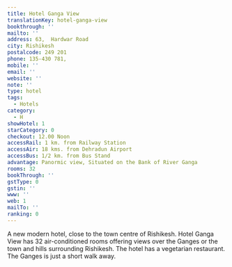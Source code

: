 ```yaml
---
title: Hotel Ganga View
translationKey: hotel-ganga-view
bookthrough: ''
mailto: ''
address: 63,  Hardwar Road
city: Rishikesh
postalcode: 249 201
phone: 135-430 781,
mobile: ''
email: ''
website: ''
note: ''
type: hotel
tags:
  - Hotels
category:
  - H
showHotel: 1
starCategory: 0
checkout: 12.00 Noon
accessRail: 1 km. from Railway Station
accessAir: 18 kms. from Dehradun Airport
accessBus: 1/2 km. from Bus Stand
advantage: Panormic view, Situated on the Bank of River Ganga
rooms: 32
bookThrough: ''
gstType: 0
gstin: ''
www: ''
web: 1
mailTo: ''
ranking: 0
---
```







A new modern hotel, close to the town centre of Rishikesh. Hotel Ganga View has 32 air-conditioned rooms offering views over the Ganges or the town and hills surrounding Rishikesh. The hotel has a vegetarian restaurant. The Ganges is just a short walk away.